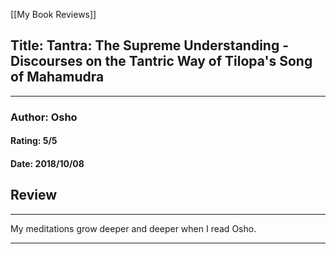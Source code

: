 [[My Book Reviews]]

 
 ## Title: Tantra: The Supreme Understanding - Discourses on the Tantric Way of Tilopa's Song of Mahamudra
 ---
 ### Author: Osho
 #### Rating: 5/5
 #### Date: 2018/10/08


 ## Review
 ---
 My meditations grow deeper and deeper when I read Osho.



 ---
 